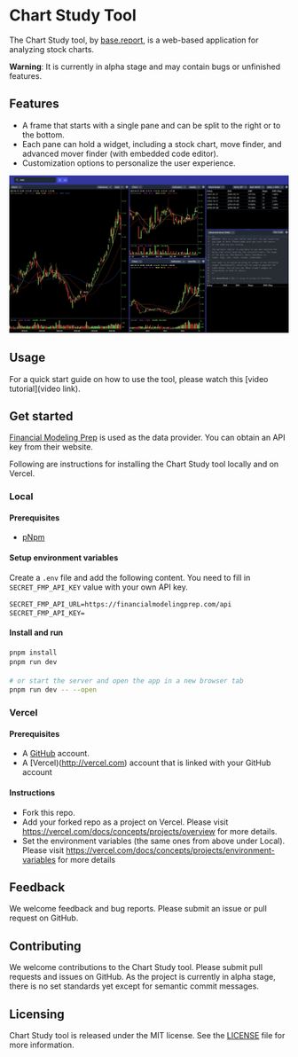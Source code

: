 # Chart Study Tool

The Chart Study tool, by [base.report](https://base.report), is a web-based application for analyzing stock charts.

**Warning**: It is currently in alpha stage and may contain bugs or unfinished features.

## Features

- A frame that starts with a single pane and can be split to the right or to the bottom.
- Each pane can hold a widget, including a stock chart, move finder, and advanced mover finder (with embedded code editor).
- Customization options to personalize the user experience.

![Chart Study tool Screenshot](screenshot.png)

## Usage

For a quick start guide on how to use the tool, please watch this [video tutorial](video link).

## Get started

[Financial Modeling Prep](https://site.financialmodelingprep.com/developer) is used as the data provider. You can obtain an API key from their website.

Following are instructions for installing the Chart Study tool locally and on Vercel.

### Local

#### Prerequisites

- [pNpm](https://pnpm.io)

#### Setup environment variables

Create a `.env` file and add the following content. You need to fill in `SECRET_FMP_API_KEY` value with your own API key.

```
SECRET_FMP_API_URL=https://financialmodelingprep.com/api
SECRET_FMP_API_KEY=
```

#### Install and run

```bash
pnpm install
pnpm run dev

# or start the server and open the app in a new browser tab
pnpm run dev -- --open
```

### Vercel

#### Prerequisites

- A [GitHub](https://github.com) account.
- A [Vercel)(http://vercel.com) account that is linked with your GitHub account

#### Instructions

- Fork this repo.
- Add your forked repo as a project on Vercel. Please visit https://vercel.com/docs/concepts/projects/overview for more details.
- Set the environment variables (the same ones from above under Local). Please visit https://vercel.com/docs/concepts/projects/environment-variables for more details

## Feedback

We welcome feedback and bug reports. Please submit an issue or pull request on GitHub.

## Contributing

We welcome contributions to the Chart Study tool. Please submit pull requests and issues on GitHub. As the project is currently in alpha stage, there is no set standards yet except for semantic commit messages.

## Licensing

Chart Study tool is released under the MIT license. See the [LICENSE](LICENSE) file for more information.
